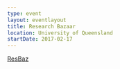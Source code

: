 ```yaml
---
type: event
layout: eventlayout
title: Research Bazaar
location: University of Queensland
startDate: 2017-02-17
---
```


[ResBaz](https://2017.resbaz.com/brisbane)
